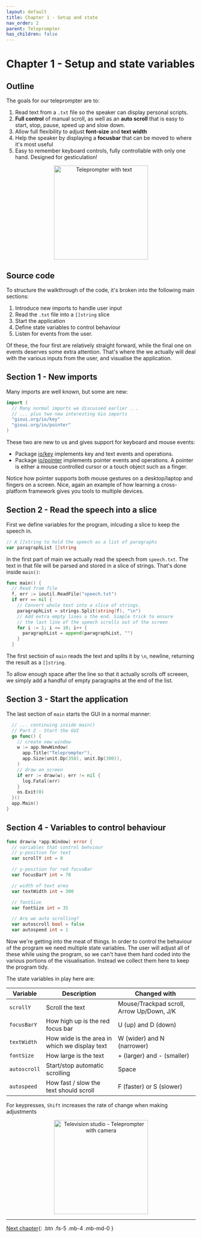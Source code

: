 ```yaml
---
layout: default
title: Chapter 1 - Setup and state
nav_order: 2
parent: Teleprompter
has_children: false
---
```


# Chapter 1 - Setup and state variables

## Outline

The goals for our teleprompter are to:

1. Read text from a `.txt` file so the speaker can display personal scripts.
1. **Full control** of manual scroll, as well as an **auto scroll** that is easy to start, stop, pause, speed up and slow down.
1. Allow full flexibility to adjust **font-size** and **text width**
1. Help the speaker by displaying a **focusbar** that can be moved to where it's most useful
1. Easy to remember keyboard controls, fully controllable with only one hand. Designed for gesticulation!

<p align="center">
  <img src="teleprompter_with_text.jpeg" alt="Teleprompter with text" height="250"/>
</p>

## Source code

To structure the walkthrough of the code, it's broken into the following main sections:

1. Introduce new imports to handle user input
1. Read the `.txt` file into a `[]string` slice
1. Start the application
1. Define state variables to control behaviour
1. Listen for events from the user.

Of these, the four first are relatively straight forward, while the final one on events deserves some extra attention. That's where the we actually will deal with the various inputs from the user, and visualise the application.

## Section 1 - New imports

Many imports are well known, but some are new:

```go
import (
  // Many normal imports we discussed earlier ...
  // ... plus two new interesting Gio imports
  "gioui.org/io/key"
  "gioui.org/io/pointer"
)
```

These two are new to us and gives support for keyboard and mouse events:

- Package [io/key](https://pkg.go.dev/gioui.org/io/key) implements key and text events and operations.
- Package [io/pointer](https://pkg.go.dev/gioui.org/io/pointer) implements pointer events and operations. A pointer is either a mouse controlled cursor or a touch object such as a finger.

Notice how pointer supports both mouse gestures on a desktop/laptop and fingers on a screen. Nice, again an example of how learning a cross-platform framework gives you tools to multiple devices.

## Section 2 - Read the speech into a slice

First we define variables for the program, inlcuding a slice to keep the speech in.

```go
// A []string to hold the speech as a list of paragraphs
var paragraphList []string
```

In the first part of main we actually read the speech from `speech.txt`. The text in that file will be parsed and stored in a slice of strings. That's done inside `main()`:

```go
func main() {
  // Read from file
  f, err := ioutil.ReadFile("speech.txt")
  if err == nil {
    // Convert whole text into a slice of strings.
    paragraphList = strings.Split(string(f), "\n")
    // Add extra empty lines a the end. Simple trick to ensure
    // the last line of the speech scrolls out of the screen
    for i := 1; i <= 10; i++ {
      paragraphList = append(paragraphList, "")
    }
  }
```

The first sectioin of `main` reads the text and splits it by `\n`, newline, returning the result as a `[]string`.

To allow enough space after the line so that it actually scrolls off screeen, we simply add a handful of empty paragraphs at the end of the list.

## Section 3 - Start the application

The last section of `main` starts the GUI in a normal manner:

```go
  // ... continuing inside main()
  // Part 2 - Start the GUI
  go func() {
    // create new window
    w := app.NewWindow(
      app.Title("Teleprompter"),
      app.Size(unit.Dp(350), unit.Dp(300)),
    )
    // draw on screen
    if err := draw(w); err != nil {
      log.Fatal(err)
    }
    os.Exit(0)
  }()
  app.Main()
}
```

## Section 4 - Variables to control behaviour

```go
func draw(w *app.Window) error {
  // variables that control behviour
  // y-position for text
  var scrollY int = 0

  // y-position for red focusBar
  var focusBarY int = 78

  // width of text area
  var textWidth int = 300

  // fontSize
  var fontSize int = 35

  // Are we auto scrolling?
  var autoscroll bool = false
  var autospeed int = 1

```

Now we're getting into the meat of things. In order to control the behaviour of the program we need multiple state variables. The user will adjust all of these while using the program, so we can't have them hard coded into the various portions of the visualisation. Instead we collect them here to keep the program tidy.

The state variables in play here are:

| Variable     | Description                                   | Changed with                              |
| ------------ | --------------------------------------------- | ----------------------------------------- |
| `scrollY`    | Scroll the text                               | Mouse/Trackpad scroll, Arrow Up/Down, J/K |
| `focusBarY`  | How high up is the red focus bar              | U (up) and D (down)                       |
| `textWidth`  | How wide is the area in which we display text | W (wider) and N (narrower)                |
| `fontSize`   | How large is the text                         | + (larger) and - (smaller)                |
| `autoscroll` | Start/stop automatic scrolling                | Space                                     |
| `autospeed`  | How fast / slow the text should scroll        | F (faster) or S (slower)                  |

For keypresses, `Shift` increases the rate of change when making adjustments

<p align="center">
  <img src="teleprompter_news.jpeg" alt="Television studio - Teleprompter with camera" height="250"/>
</p>

---

[Next chapter](02_user_input.md){: .btn .fs-5 .mb-4 .mb-md-0 }
